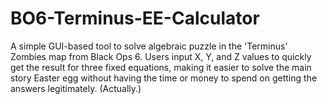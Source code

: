 # BO6-Terminus-EE-Calculator
A simple GUI-based tool to solve algebraic puzzle in the 'Terminus' Zombies map from Black Ops 6. Users input X, Y, and Z values to quickly get the result for three fixed equations, making it easier to solve the main story Easter egg without having the time or money to spend on getting the answers legitimately. (Actually.) 
